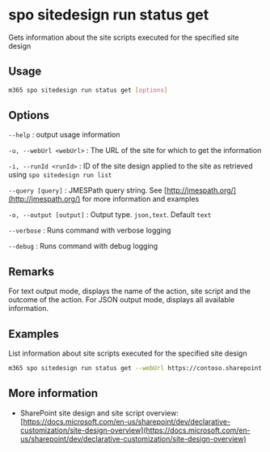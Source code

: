 # spo sitedesign run status get

Gets information about the site scripts executed for the specified site design

## Usage

```sh
m365 spo sitedesign run status get [options]
```

## Options

`--help`
: output usage information

`-u, --webUrl <webUrl>`
: The URL of the site for which to get the information

`-i, --runId <runId>`
: ID of the site design applied to the site as retrieved using `spo sitedesign run list`

`--query [query]`
: JMESPath query string. See [http://jmespath.org/](http://jmespath.org/) for more information and examples

`-o, --output [output]`
: Output type. `json,text`. Default `text`

`--verbose`
: Runs command with verbose logging

`--debug`
: Runs command with debug logging

## Remarks

For text output mode, displays the name of the action, site script and the outcome of the action. For JSON output mode, displays all available information.

## Examples

List information about site scripts executed for the specified site design

```sh
m365 spo sitedesign run status get --webUrl https://contoso.sharepoint.com/sites/team-a --runId b4411557-308b-4545-a3c4-55297d5cd8c8
```

## More information

- SharePoint site design and site script overview: [https://docs.microsoft.com/en-us/sharepoint/dev/declarative-customization/site-design-overview](https://docs.microsoft.com/en-us/sharepoint/dev/declarative-customization/site-design-overview)